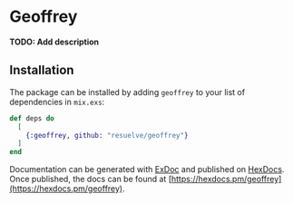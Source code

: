 # Geoffrey

**TODO: Add description**

## Installation

The package can be installed by adding `geoffrey` to your list of dependencies in `mix.exs`:

```elixir
def deps do
  [
    {:geoffrey, github: "resuelve/geoffrey"}
  ]
end
```

Documentation can be generated with [ExDoc](https://github.com/elixir-lang/ex_doc)
and published on [HexDocs](https://hexdocs.pm). Once published, the docs can
be found at [https://hexdocs.pm/geoffrey](https://hexdocs.pm/geoffrey).

